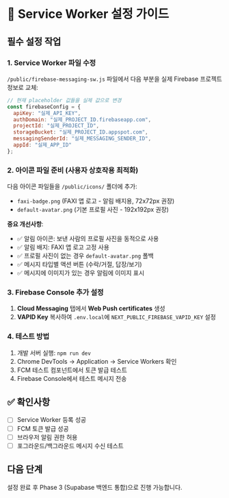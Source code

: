 # 🔧 Service Worker 설정 가이드

## 필수 설정 작업

### 1. Service Worker 파일 수정
`/public/firebase-messaging-sw.js` 파일에서 다음 부분을 실제 Firebase 프로젝트 정보로 교체:

```javascript
// 현재 placeholder 값들을 실제 값으로 변경
const firebaseConfig = {
  apiKey: "실제_API_KEY",
  authDomain: "실제_PROJECT_ID.firebaseapp.com", 
  projectId: "실제_PROJECT_ID",
  storageBucket: "실제_PROJECT_ID.appspot.com",
  messagingSenderId: "실제_MESSAGING_SENDER_ID",
  appId: "실제_APP_ID"
};
```

### 2. 아이콘 파일 준비 (사용자 상호작용 최적화)
다음 아이콘 파일들을 `/public/icons/` 폴더에 추가:
- `faxi-badge.png` (FAXI 앱 로고 - 알림 배지용, 72x72px 권장)
- `default-avatar.png` (기본 프로필 사진 - 192x192px 권장)

**중요 개선사항**: 
- ✅ 알림 아이콘: 보낸 사람의 프로필 사진을 동적으로 사용
- ✅ 알림 배지: FAXI 앱 로고 고정 사용  
- ✅ 프로필 사진이 없는 경우 `default-avatar.png` 폴백
- ✅ 메시지 타입별 액션 버튼 (수락/거절, 답장/보기)
- ✅ 메시지에 이미지가 있는 경우 알림에 이미지 표시

### 3. Firebase Console 추가 설정
1. **Cloud Messaging** 탭에서 **Web Push certificates** 생성
2. **VAPID Key** 복사하여 `.env.local`에 `NEXT_PUBLIC_FIREBASE_VAPID_KEY` 설정

### 4. 테스트 방법
1. 개발 서버 실행: `npm run dev`
2. Chrome DevTools → Application → Service Workers 확인
3. FCM 테스트 컴포넌트에서 토큰 발급 테스트
4. Firebase Console에서 테스트 메시지 전송

## ✅ 확인사항
- [ ] Service Worker 등록 성공
- [ ] FCM 토큰 발급 성공 
- [ ] 브라우저 알림 권한 허용
- [ ] 포그라운드/백그라운드 메시지 수신 테스트

## 다음 단계
설정 완료 후 Phase 3 (Supabase 백엔드 통합)으로 진행 가능합니다.